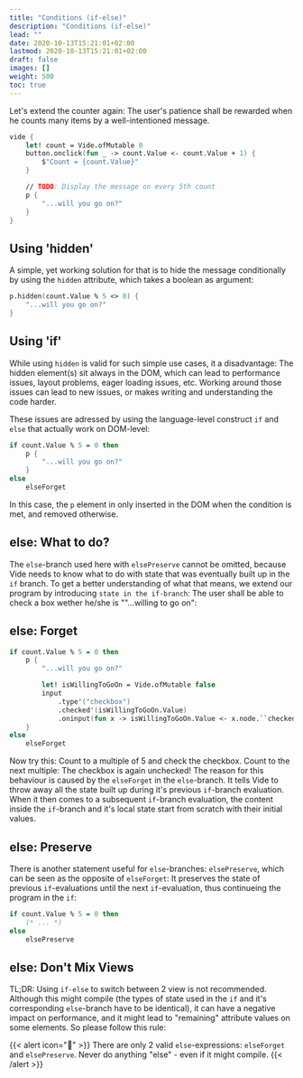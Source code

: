 ```yaml
---
title: "Conditions (if-else)"
description: "Conditions (if-else)"
lead: ""
date: 2020-10-13T15:21:01+02:00
lastmod: 2020-10-13T15:21:01+02:00
draft: false
images: []
weight: 500
toc: true
---
```


Let's extend the counter again: The user's patience shall be rewarded when he counts many items by a well-intentioned message.

```fsharp
vide {
    let! count = Vide.ofMutable 0
    button.onclick(fun _ -> count.Value <- count.Value + 1) {
        $"Count = {count.Value}"
    }

    // TODO: Display the message on every 5th count
    p {
        "...will you go on?"
    }
}
```

## Using 'hidden'

A simple, yet working solution for that is to hide the message conditionally by using the `hidden` attribute, which takes a boolean as argument:

```fsharp
p.hidden(count.Value % 5 <> 0) {
    "...will you go on?"
}
```

## Using 'if'

While using `hidden` is valid for such simple use cases, it a disadvantage: The hidden element(s) sit always in the DOM, which can lead to performance issues, layout problems, eager loading issues, etc. Working around those issues can lead to new issues, or makes writing and understanding the code harder.

These issues are adressed by using the language-level construct `if` and `else` that actually work on DOM-level:

```fsharp
if count.Value % 5 = 0 then
    p {
        "...will you go on?"
    }
else
    elseForget
```

In this case, the `p` element in only inserted in the DOM when the condition is met, and removed otherwise.

## else: What to do?

The `else`-branch used here with `elsePreserve` cannot be omitted, because Vide needs to know what to do with state that was eventually built up in the `if` branch. To get a better understanding of what that means, we extend our program by introducing `state in the if-branch`: The user shall be able to check a box wether he/she is ""...willing to go on":

## else: Forget

```fsharp
if count.Value % 5 = 0 then
    p {
        "...will you go on?"

        let! isWillingToGoOn = Vide.ofMutable false
        input
            .type'("checkbox")
            .checked'(isWillingToGoOn.Value)
            .oninput(fun x -> isWillingToGoOn.Value <- x.node.``checked``)
    }
else
    elseForget
```

Now try this: Count to a multiple of 5 and check the checkbox. Count to the next multiple: The checkbox is again unchecked! The reason for this behaviour is caused by the `elseForget` in the `else`-branch. It tells Vide to throw away all the state built up during it's previous `if`-branch evaluation. When it then comes to a subsequent `if`-branch evaluation, the content inside the `if`-branch and it's local state start from scratch with their initial values.

## else: Preserve

There is another statement useful for `else`-branches: `elsePreserve`, which can be seen as the opposite of `elseForget`: It preserves the state of previous `if`-evaluations until the next `if`-evaluation, thus continueing the program in the `if`:

```fsharp
if count.Value % 5 = 0 then
    (* ... *)
else
    elsePreserve
```

## else: Don't Mix Views

TL;DR: Using `if-else` to switch between 2 view is not recommended. Although this might compile (the types of state used in the `if` and it's corresponding `else`-branch have to be identical), it can have a negative impact on performance, and it might lead to "remaining" attribute values on some elements. So please follow this rule:

{{< alert icon="🚨" >}}
There are only 2 valid `else`-expressions: `elseForget` and `elsePreserve`. Never do anything "else" - even if it might compile.
{{< /alert >}}
